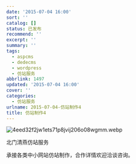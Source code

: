 ```yaml
---
date: '2015-07-04 16:00'
sort: ''
catalog: []
status: 已发布
recommend: ''
excerpt: ''
summary: ''
tags:
  - aspcms
  - dedecms
  - wordpress
  - 仿站服务
abbrlink: 1497
updated: '2015-07-04 16:00'
cover: ''
categories:
  - 仿站服务
urlname: 2015-07-04-仿站制作4
title: 仿站制作4
---
```


![4eed32f2jw1ets71p8jvij206o08wgmm.webp](https://image.bmqy.net/upload/4eed32f2jw1ets71p8jvij206o08wgmm.webp)


北门清燕仿站服务


承接各类中小网站仿站制作，合作详情欢迎洽谈咨询。

